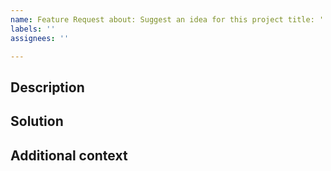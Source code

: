 ```yaml
---
name: Feature Request about: Suggest an idea for this project title: ''
labels: ''
assignees: ''

---
```


## Description

## Solution

## Additional context
